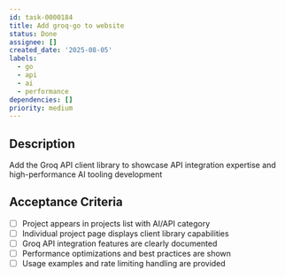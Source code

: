 ```yaml
---
id: task-0000184
title: Add groq-go to website
status: Done
assignee: []
created_date: '2025-08-05'
labels:
  - go
  - api
  - ai
  - performance
dependencies: []
priority: medium
---
```


## Description

Add the Groq API client library to showcase API integration expertise and high-performance AI tooling development

## Acceptance Criteria

- [ ] Project appears in projects list with AI/API category
- [ ] Individual project page displays client library capabilities
- [ ] Groq API integration features are clearly documented
- [ ] Performance optimizations and best practices are shown
- [ ] Usage examples and rate limiting handling are provided
